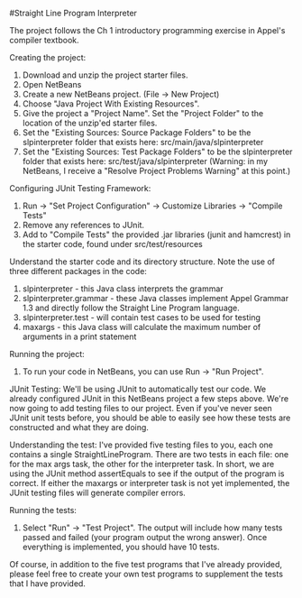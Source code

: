 #Straight Line Program Interpreter

The project follows the Ch 1 introductory programming exercise in Appel's compiler textbook.

Creating the project:
1. Download and unzip the project starter files.
2. Open NetBeans
3. Create a new NetBeans project. (File -> New Project)
4. Choose "Java Project With Existing Resources".
5. Give the project a "Project Name". Set the "Project Folder" to the location of the unzip'ed starter files.
6. Set the "Existing Sources: Source Package Folders" to be the slpinterpreter folder that exists here: src/main/java/slpinterpreter
7. Set the "Existing Sources: Test Package Folders" to be the slpinterpreter folder that exists here: src/test/java/slpinterpreter
(Warning: in my NetBeans, I receive a "Resolve Project Problems Warning" at this point.)

Configuring JUnit Testing Framework:
1. Run -> "Set Project Configuration" -> Customize Libraries -> "Compile Tests"
2. Remove any references to JUnit.
3. Add to "Compile Tests" the provided .jar libraries (junit and hamcrest) in the starter code, found under src/test/resources

Understand the starter code and its directory structure. Note the use of three different packages in the code:
1. slpinterpreter - this Java class interprets the grammar
2. slpinterpreter.grammar - these Java classes implement Appel Grammar 1.3 and directly follow the Straight Line Program language.
3. slpinterpreter.test - will contain test cases to be used for testing 
4. maxargs - this Java class will calculate the maximum number of arguments in a print statement

Running the project:
1. To run your code in NetBeans, you can use Run -> "Run Project".

JUnit Testing:
We'll be using JUnit to automatically test our code. We already configured JUnit in this NetBeans project a few steps above. We're now going to add testing files to our project. Even if you've never seen JUnit unit tests before, you should be able to easily see how these tests are constructed and what they are doing. 

Understanding the test:
I've provided five testing files to you, each one contains a single StraightLineProgram. There are two tests in each file: one for the max args task, the other for the interpreter task. In short, we are using the JUnit method assertEquals to see if the output of the program is correct. If either the maxargs or interpreter task is not yet implemented, the JUnit testing files will generate compiler errors.

Running the tests: 
1. Select "Run" -> "Test Project". 
The output will include how many tests passed and failed (your program output the wrong answer). Once everything is implemented, you should have 10 tests. 

Of course, in addition to the five test programs that I've already provided, please feel free to create your own test programs to supplement the tests that I have provided.
